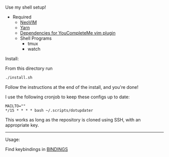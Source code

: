 Use my shell setup!

- Required
  - [NeoVIM](https://neovim.io/)
  - [Yarn](https://yarnpkg.com/en/docs/install#mac-stable)
  - [Dependencies for YouCompleteMe vim plugin](https://valloric.github.io/YouCompleteMe/)
  - Shell Programs
    - tmux
    - watch

Install:

From this directory run

```bash
./install.sh
```

Follow the instructions at the end of the install, and you're done!

I use the following cronjob to keep these configs up to date:

```
MAILTO=""
*/15 * * * * bash ~/.scripts/dotupdater
```

This works as long as the repository is cloned using SSH, with an appropriate key.

---

Usage:

Find keybindings in [BINDINGS](./BINDINGS.md)
